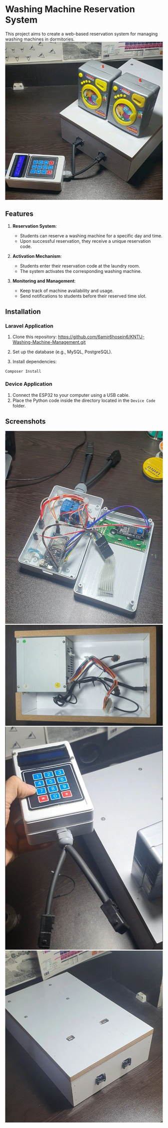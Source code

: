 
# Washing Machine Reservation System

This project aims to create a web-based reservation system for managing washing machines in dormitories.
<img title="a title" alt="Alt text" src="images/1712137388512.jpg">

## Features

1. **Reservation System**:
   - Students can reserve a washing machine for a specific day and time.
   - Upon successful reservation, they receive a unique reservation code.

2. **Activation Mechanism**:
   - Students enter their reservation code at the laundry room.
   - The system activates the corresponding washing machine.

3. **Monitoring and Management**:
   - Keep track of machine availability and usage.
   - Send notifications to students before their reserved time slot.

## Installation
### Laravel Application

1. Clone this repository: https://github.com/6amir6hosein6/KNTU-Washing-Machine-Management.git

2. Set up the database (e.g., MySQL, PostgreSQL).

3. Install dependencies:

```
Composer Install
```
### Device Application
1. Connect the ESP32 to your computer using a USB cable.
2. Place the Python code inside the directory located in the `Device Code` folder.

## Screenshots
<img title="a title" alt="Alt text" src="images/1712137390186.jpg">
<img title="a title" alt="Alt text" src="images/1712137391801.jpeg">
<img title="a title" alt="Alt text" src="images/1712137404142.jpg">
<img title="a title" alt="Alt text" src="images/1712137388175.jpg">


